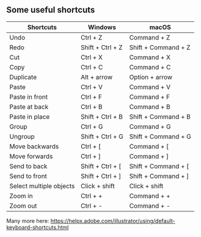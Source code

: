 ## Some useful shortcuts 

|  Shortcuts                    	|  Windows                 	|     macOS                   	|
|-------------------------------	|--------------------------	|-----------------------------	|
|    Undo                       	|    Ctrl + Z              	|    Command + Z              	|
|    Redo                       	|    Shift + Ctrl + Z      	|    Shift + Command + Z      	|
|    Cut                        	|    Ctrl + X              	|    Command + X              	|
|    Copy                       	|    Ctrl + C              	|    Command + C              	|
|    Duplicate                  	|    Alt + arrow           	|    Option + arrow           	|
|    Paste                      	|    Ctrl + V              	|    Command + V              	|
|    Paste in   front           	|    Ctrl + F              	|    Command + F              	|
|    Paste at back              	|    Ctrl + B              	|    Command + B              	|
|    Paste in   place           	|    Shift + Ctrl   + B    	|    Shift +   Command + B    	|
|    Group                      	|    Ctrl + G              	|    Command + G              	|
|    Ungroup                    	|    Shift + Ctrl + G      	|    Shift + Command + G      	|
|    Move   backwards           	|    Ctrl + [              	|    Command + [              	|
|    Move forwards              	|    Ctrl + ]              	|    Command + ]              	|
|    Send to back               	|    Shift + Ctrl   + [    	|    Shift +   Command + [    	|
|    Send to front              	|    Shift + Ctrl + ]      	|    Shift + Command + ]      	|
|    Select multiple objects    	|    Click + shift         	|    Click + shift            	|
|    Zoom in                    	|    Ctrl + +              	|    Command +  +             	|
|    Zoom out                   	|    Ctrl + -              	|    Command   +  -           	|


Many more here: 
https://helpx.adobe.com/illustrator/using/default-keyboard-shortcuts.html
